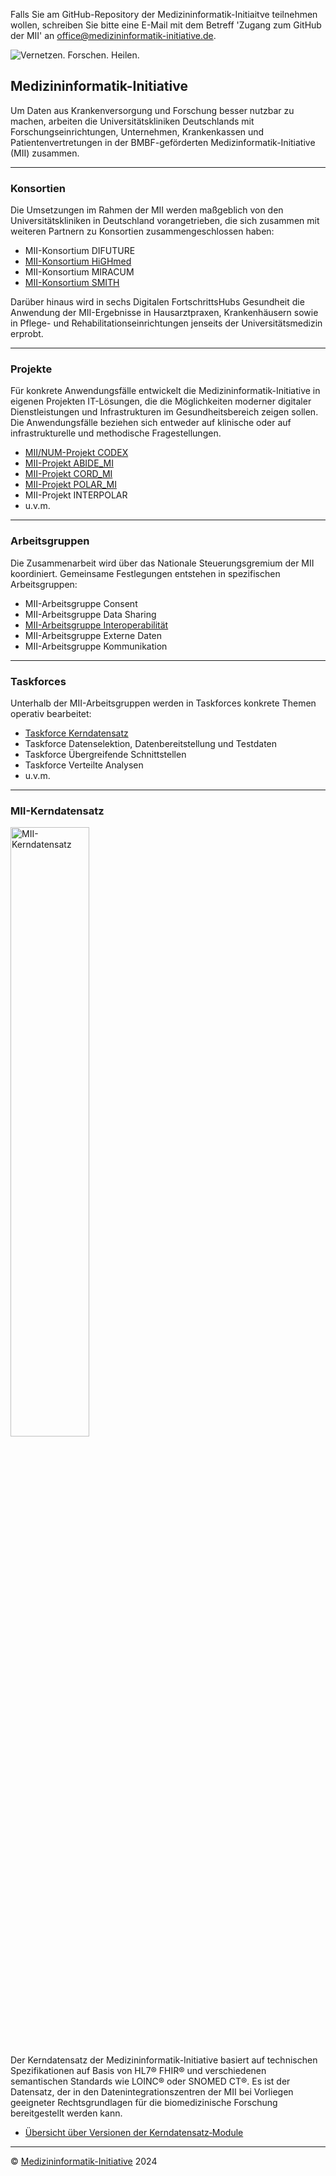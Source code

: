 Falls Sie am GitHub-Repository der Medizininformatik-Initiaitve teilnehmen wollen, schreiben Sie bitte eine E-Mail mit dem Betreff 'Zugang zum GitHub der MII' an <office@medizininformatik-initiative.de>.

![Vernetzen. Forschen. Heilen.](https://github.com/medizininformatik-initiative/.github/blob/main/images/mii_banner_1400x605.png) 

## Medizininformatik-Initiative

Um Daten aus Krankenversorgung und Forschung besser nutzbar zu machen, arbeiten die Universitätskliniken Deutschlands mit Forschungseinrichtungen, Unternehmen, Krankenkassen und Patientenvertretungen in der BMBF-geförderten Medizinformatik-Initiative (MII) zusammen.

----

### Konsortien

Die Umsetzungen im Rahmen der MII werden maßgeblich von den Universitätskliniken in Deutschland vorangetrieben, die sich zusammen mit weiteren Partnern zu Konsortien zusammengeschlossen haben:

* MII-Konsortium DIFUTURE
* [MII-Konsortium HiGHmed](https://github.com/orgs/medizininformatik-initiative/teams/highmed)
* MII-Konsortium MIRACUM
* [MII-Konsortium SMITH](https://github.com/orgs/medizininformatik-initiative/teams/smith)

Darüber hinaus wird in sechs Digitalen FortschrittsHubs Gesundheit die Anwendung der MII-Ergebnisse in Hausarztpraxen, Krankenhäusern sowie in Pflege- und Rehabilitationseinrichtungen jenseits der Universitätsmedizin erprobt.

----

### Projekte

Für konkrete Anwendungsfälle entwickelt die Medizininformatik-Initiative in eigenen Projekten IT-Lösungen, die die Möglichkeiten moderner digitaler Dienstleistungen und Infrastrukturen im Gesundheitsbereich zeigen sollen. Die Anwendungsfälle beziehen sich entweder auf klinische oder auf infrastrukturelle und methodische Fragestellungen.

* [MII/NUM-Projekt CODEX](https://github.com/num-codex)
* [MII-Projekt ABIDE_MI](https://github.com/orgs/medizininformatik-initiative/teams/abide)
* [MII-Projekt CORD_MI](https://github.com/orgs/medizininformatik-initiative/teams/cord)
* [MII-Projekt POLAR_MI](https://github.com/orgs/medizininformatik-initiative/teams/polar)
* MII-Projekt INTERPOLAR
* u.v.m.

----

### Arbeitsgruppen

Die Zusammenarbeit wird über das Nationale Steuerungsgremium der MII koordiniert. Gemeinsame Festlegungen entstehen in spezifischen Arbeitsgruppen:

* MII-Arbeitsgruppe Consent
* MII-Arbeitsgruppe Data Sharing
* [MII-Arbeitsgruppe Interoperabilität](https://github.com/orgs/medizininformatik-initiative/teams/ag-interoperabilitat)
* MII-Arbeitsgruppe Externe Daten
* MII-Arbeitsgruppe Kommunikation

----

### Taskforces

Unterhalb der MII-Arbeitsgruppen werden in Taskforces konkrete Themen operativ bearbeitet:

* [Taskforce Kerndatensatz](https://github.com/orgs/medizininformatik-initiative/teams/taskforce-kerndatensatz)
* Taskforce Datenselektion, Datenbereitstellung und Testdaten
* Taskforce Übergreifende Schnittstellen
* Taskforce Verteilte Analysen
* u.v.m.

----

### MII-Kerndatensatz

<img src="https://www.medizininformatik-initiative.de/sites/default/files/2023-07/2023-07-10_MII_Kerndatensatz_Abbildung.jpg" alt="MII-Kerndatensatz" width="50%">

Der Kerndatensatz der Medizininformatik-Initiative basiert auf technischen Spezifikationen auf Basis von HL7® FHIR® und verschiedenen semantischen Standards wie LOINC® oder SNOMED CT®. Es ist der Datensatz, der in den Datenintegrationszentren der MII bei Vorliegen geeigneter Rechtsgrundlagen für die biomedizinische Forschung bereitgestellt werden kann.

* [Übersicht über Versionen der Kerndatensatz‐Module]([https://github.com/medizininformatik-initiative/kerndatensatz-meta/wiki](https://github.com/medizininformatik-initiative/kerndatensatz-meta/wiki/Übersicht-über-Versionen-der-Kerndatensatz%E2%80%90Module))

----
&copy; [Medizininformatik-Initiative](https://www.medizininformatik-initiative.de/de/impressum) 2024
